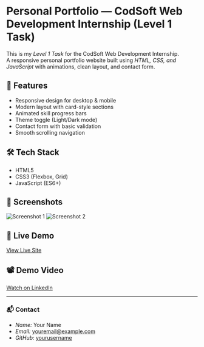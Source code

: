 # Personal Portfolio — CodSoft Web Development Internship (Level 1 Task)

This is my *Level 1 Task* for the CodSoft Web Development Internship.  
A responsive personal portfolio website built using *HTML, CSS, and JavaScript* with animations, clean layout, and contact form.

## 🚀 Features
- Responsive design for desktop & mobile
- Modern layout with card-style sections
- Animated skill progress bars
- Theme toggle (Light/Dark mode)
- Contact form with basic validation
- Smooth scrolling navigation

## 🛠 Tech Stack
- HTML5
- CSS3 (Flexbox, Grid)
- JavaScript (ES6+)

## 📸 Screenshots
![Screenshot 1](assets/screenshot1.png)
![Screenshot 2](assets/screenshot2.png)

## 🔗 Live Demo
[View Live Site](https://your-live-link.com)

## 📽 Demo Video
[Watch on LinkedIn](https://linkedin.com/your-demo-link)

---

### 📬 Contact
- *Name:* Your Name  
- *Email:* youremail@example.com  
- *GitHub:* [yourusername](https://github.com/yourusername)
